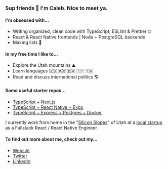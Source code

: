 ### Sup friends 🤙 I'm Caleb. Nice to meet ya.

#### I'm obsessed with...
- Writing organized, clean code with TypeScript, ESLlint & Prettier 🤓
- React & React Native frontends | Node + PostgreSQL backends
- Making lists 📝

#### In my free time I like to...
- Explore the Utah mountains ⛰️
- Learn languages 🇺🇸 🇲🇽 🇧🇷 🇮🇹 🇹🇷
- Read and discuss international politics 🌎

#### Some useful starter repos...
- [TypeScript + Next.js](https://github.com/CalebLovell/next-typescript-starter)
- [TypeScript + React Native + Expo](https://github.com/CalebLovell/react-native-expo-starter)
- [TypeScript + Express + Postgres + Docker](https://github.com/CalebLovell/ts-pg-backend-starter)

I currently work from home in the "[Silicon Slopes](https://en.wikipedia.org/wiki/Silicon_Slopes)" of Utah at a [local startup](https://zoowho.com/) as a Fullstack React / React Native Engineer.

#### To find out more about me, check out my...
- [Website](caleblovell.dev)
- [Twitter](https://twitter.com/Caleb__Lovell)
- [LinkedIn](https://www.linkedin.com/in/caleblovell/)
